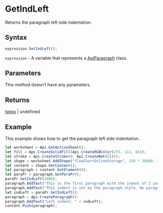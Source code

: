 # GetIndLeft

Returns the paragraph left side indentation.

## Syntax

```javascript
expression.GetIndLeft();
```

`expression` - A variable that represents a [ApiParagraph](../ApiParagraph.md) class.

## Parameters

This method doesn't have any parameters.

## Returns

[twips](../../Enumeration/twips.md) \| undefined

## Example

This example shows how to get the paragraph left side indentation.

```javascript editor-xlsx
let worksheet = Api.GetActiveSheet();
let fill = Api.CreateSolidFill(Api.CreateRGBColor(255, 111, 61));
let stroke = Api.CreateStroke(0, Api.CreateNoFill());
let shape = worksheet.AddShape("flowChartOnlineStorage", 120 * 36000, 70 * 36000, fill, stroke, 0, 2 * 36000, 0, 3 * 36000);
let content = shape.GetContent();
let paragraph = content.GetElement(0);
let paraPr = paragraph.GetParaPr();
paraPr.SetIndLeft(2880);
paragraph.AddText("This is the first paragraph with the indent of 2 inches set to it. ");
paragraph.AddText("This indent is set by the paragraph style. No paragraph inline style is applied. ");
let indLeft = paraPr.GetIndLeft();
paragraph = Api.CreateParagraph();
paragraph.AddText("Left indent: " + indLeft);
content.Push(paragraph);
```
